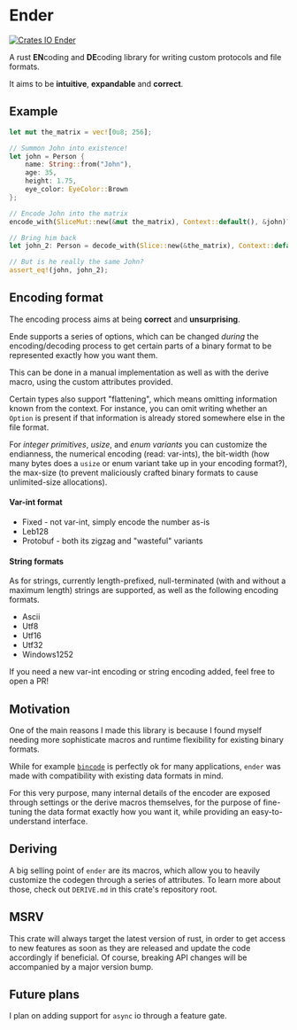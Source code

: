 # Ender

<a href="https://crates.io/crates/ender" rel="Crates IO Ender">![Crates IO Ender](https://img.shields.io/crates/v/ender)</a>

A rust **EN**coding and **DE**coding library for writing custom protocols and file formats.

It aims to be **intuitive**, **expandable** and **correct**.

## Example

```rust
let mut the_matrix = vec![0u8; 256];

// Summon John into existence!
let john = Person {
    name: String::from("John"),
    age: 35, 
    height: 1.75,
    eye_color: EyeColor::Brown
};

// Encode John into the matrix
encode_with(SliceMut::new(&mut the_matrix), Context::default(), &john)?;

// Bring him back
let john_2: Person = decode_with(Slice::new(&the_matrix), Context::default())?;

// But is he really the same John?
assert_eq!(john, john_2);
```

## Encoding format

The encoding process aims at being **correct** and **unsurprising**.



Ende supports a series of options, which can be changed *during*
the encoding/decoding process to get certain parts of a binary format
to be represented exactly how you want them.

This can be done in a manual implementation as well as with the derive
macro, using the custom attributes provided.

Certain types also support "flattening", which means omitting information
known from the context.
For instance, you can omit writing whether an `Option` is present if
that information is already stored somewhere else in the file format.

For *integer primitives*, *usize*, and *enum variants* you can customize the endianness,
the numerical encoding (read: var-ints), the bit-width (how many bytes
does a `usize` or enum variant take up in your encoding format?),
the max-size (to prevent maliciously crafted binary formats to cause
unlimited-size allocations).

#### Var-int format
- Fixed - not var-int, simply encode the number as-is
- Leb128
- Protobuf - both its zigzag and "wasteful" variants

#### String formats
As for strings, currently length-prefixed, null-terminated (with and without
a maximum length) strings are supported, as well as the following encoding formats.
- Ascii
- Utf8
- Utf16
- Utf32
- Windows1252

If you need a new var-int encoding or string encoding added, feel free
to open a PR!

## Motivation

One of the main reasons I made this library is because I found myself
needing more sophisticate macros and runtime flexibility for existing
binary formats.

While for example [`bincode`](https://crates.io/crates/bincode) is perfectly
ok for many applications, `ender` was made with compatibility with existing
data formats in mind.

For this very purpose, many internal details of the encoder are exposed
through settings or the derive macros themselves, for the purpose of fine-tuning
the data format exactly how you want it, while providing an easy-to-understand interface.

## Deriving

A big selling point of `ender` are its macros, which allow you to heavily
customize the codegen through a series of attributes.
To learn more about those, check out `DERIVE.md` in this crate's repository root.

## MSRV

This crate will always target the latest version of rust, in order
to get access to new features as soon as they are released and
update the code accordingly if beneficial.
Of course, breaking API changes will be accompanied by a major version
bump.

## Future plans

I plan on adding support for `async` io through a feature gate.